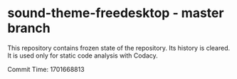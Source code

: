 # sound-theme-freedesktop - master branch

This repository contains frozen state of the repository.
Its history is cleared. It is used only for static code
analysis with Codacy.

Commit Time: 1701668813